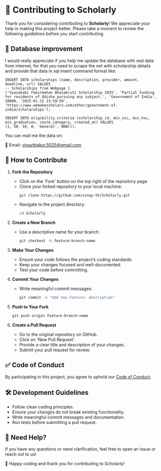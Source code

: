 # 🤝 Contributing to Scholarly

Thank you for considering contributing to **Scholarly**! We appreciate your help in making this project better. Please take a moment to review the following guidelines before you start contributing.

## 📔 Database improvement

I would really appreciate if you help me update the database with real data from internet, for that you need to scrape the net with scholarship details and provide that data in sql insert command format like:

```
INSERT INTO scholarships (name, description, provider, amount, deadline, url) VALUES
-- Scholarships from Webpage 1
('Vyasakabi Fakirmohan Bhasabruti Scholarship 2025', 'Partial funding for residents of Odisha pursuing any subject.', 'Government of India', 20000, '2025-01-22 23:59:59', 'https://www.wemakescholars.com/other/government-of-india/scholarships');
```

```
INSERT INTO eligibility_criteria (scholarship_id, min_ssc, min_hsc, min_graduation, caste_category, created_at) VALUES
(1, 50, 50, 0, 'General', NOW()),

```

You can mail me the data on:

📧 Email: [vinaythakor.5025@gmail.com](mailto:vinaythakor.5025@gmail.com)

## 📝 How to Contribute

1. **Fork the Repository**

   - Click on the 'Fork' button on the top right of the repository page.
   - Clone your forked repository to your local machine:
     ```sh
     git clone https://github.com/vinay-th/Scholarly.git
     ```
   - Navigate to the project directory:
     ```sh
     cd Scholarly
     ```

2. **Create a New Branch**

   - Use a descriptive name for your branch:
     ```sh
     git checkout -b feature-branch-name
     ```

3. **Make Your Changes**

   - Ensure your code follows the project’s coding standards.
   - Keep your changes focused and well-documented.
   - Test your code before committing.

4. **Commit Your Changes**

   - Write meaningful commit messages:
     ```sh
     git commit -m "Add new feature: description"
     ```

5. **Push to Your Fork**

   ```sh
   git push origin feature-branch-name
   ```

6. **Create a Pull Request**
   - Go to the original repository on GitHub.
   - Click on 'New Pull Request'.
   - Provide a clear title and description of your changes.
   - Submit your pull request for review.

## ✅ Code of Conduct

By participating in this project, you agree to uphold our [Code of Conduct](CODE_OF_CONDUCT.md).

## 🛠 Development Guidelines

- Follow clean coding principles.
- Ensure your changes do not break existing functionality.
- Write meaningful commit messages and documentation.
- Run tests before submitting a pull request.

## 💬 Need Help?

If you have any questions or need clarification, feel free to open an issue or reach out to us!

🚀 Happy coding and thank you for contributing to Scholarly!
